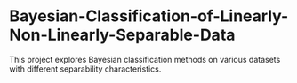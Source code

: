 # Bayesian-Classification-of-Linearly-Non-Linearly-Separable-Data
This project explores Bayesian classification methods on various datasets with different separability characteristics.
